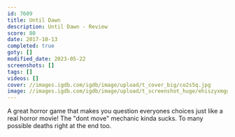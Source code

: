 ```yaml
---
id: 7609
title: Until Dawn
description: Until Dawn - Review
score: 80
date: 2017-10-13
completed: true
goty: []
modified_date: 2023-05-22
screenshots: []
tags: []
videos: []
cover: //images.igdb.com/igdb/image/upload/t_cover_big/co2s5q.jpg
image: //images.igdb.com/igdb/image/upload/t_screenshot_huge/ehiszyxmgglxgmmclp9s.jpg
---
```

A great horror game that makes you question everyones choices just like a real horror movie! The "dont move" mechanic kinda sucks. To many possible deaths right at the end too.